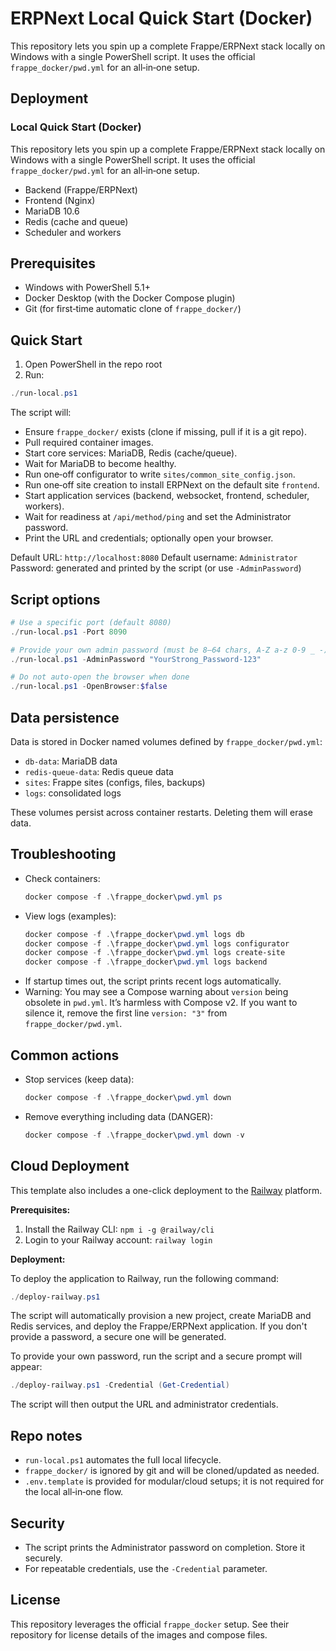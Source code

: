 # ERPNext Local Quick Start (Docker)

This repository lets you spin up a complete Frappe/ERPNext stack locally on Windows with a single PowerShell script. It uses the official `frappe_docker/pwd.yml` for an all‑in‑one setup.

## Deployment

### Local Quick Start (Docker)

This repository lets you spin up a complete Frappe/ERPNext stack locally on Windows with a single PowerShell script. It uses the official `frappe_docker/pwd.yml` for an all‑in‑one setup.

- Backend (Frappe/ERPNext)
- Frontend (Nginx)
- MariaDB 10.6
- Redis (cache and queue)
- Scheduler and workers

## Prerequisites
- Windows with PowerShell 5.1+
- Docker Desktop (with the Docker Compose plugin)
- Git (for first‑time automatic clone of `frappe_docker/`)

## Quick Start
1) Open PowerShell in the repo root
2) Run:

```powershell
./run-local.ps1
```

The script will:
- Ensure `frappe_docker/` exists (clone if missing, pull if it is a git repo).
- Pull required container images.
- Start core services: MariaDB, Redis (cache/queue).
- Wait for MariaDB to become healthy.
- Run one‑off configurator to write `sites/common_site_config.json`.
- Run one‑off site creation to install ERPNext on the default site `frontend`.
- Start application services (backend, websocket, frontend, scheduler, workers).
- Wait for readiness at `/api/method/ping` and set the Administrator password.
- Print the URL and credentials; optionally open your browser.

Default URL: `http://localhost:8080`
Default username: `Administrator`
Password: generated and printed by the script (or use `-AdminPassword`)

## Script options
```powershell
# Use a specific port (default 8080)
./run-local.ps1 -Port 8090

# Provide your own admin password (must be 8–64 chars, A‑Z a‑z 0‑9 _ -)
./run-local.ps1 -AdminPassword "YourStrong_Password-123"

# Do not auto-open the browser when done
./run-local.ps1 -OpenBrowser:$false
```

## Data persistence
Data is stored in Docker named volumes defined by `frappe_docker/pwd.yml`:
- `db-data`: MariaDB data
- `redis-queue-data`: Redis queue data
- `sites`: Frappe sites (configs, files, backups)
- `logs`: consolidated logs

These volumes persist across container restarts. Deleting them will erase data.

## Troubleshooting
- Check containers:
  ```powershell
  docker compose -f .\frappe_docker\pwd.yml ps
  ```
- View logs (examples):
  ```powershell
  docker compose -f .\frappe_docker\pwd.yml logs db
  docker compose -f .\frappe_docker\pwd.yml logs configurator
  docker compose -f .\frappe_docker\pwd.yml logs create-site
  docker compose -f .\frappe_docker\pwd.yml logs backend
  ```
- If startup times out, the script prints recent logs automatically.
- Warning: You may see a Compose warning about `version` being obsolete in `pwd.yml`. It’s harmless with Compose v2. If you want to silence it, remove the first line `version: "3"` from `frappe_docker/pwd.yml`.

## Common actions
- Stop services (keep data):
  ```powershell
  docker compose -f .\frappe_docker\pwd.yml down
  ```
- Remove everything including data (DANGER):
  ```powershell
  docker compose -f .\frappe_docker\pwd.yml down -v
  ```

## Cloud Deployment

This template also includes a one-click deployment to the [Railway](https://railway.app) platform.

**Prerequisites:**

1.  Install the Railway CLI: `npm i -g @railway/cli`
2.  Login to your Railway account: `railway login`

**Deployment:**

To deploy the application to Railway, run the following command:

```powershell
./deploy-railway.ps1
```

The script will automatically provision a new project, create MariaDB and Redis services, and deploy the Frappe/ERPNext application. If you don't provide a password, a secure one will be generated.

To provide your own password, run the script and a secure prompt will appear:

```powershell
./deploy-railway.ps1 -Credential (Get-Credential)
```

The script will then output the URL and administrator credentials.

## Repo notes
- `run-local.ps1` automates the full local lifecycle.
- `frappe_docker/` is ignored by git and will be cloned/updated as needed.
- `.env.template` is provided for modular/cloud setups; it is not required for the local all‑in‑one flow.

## Security
- The script prints the Administrator password on completion. Store it securely.
- For repeatable credentials, use the `-Credential` parameter.

## License
This repository leverages the official `frappe_docker` setup. See their repository for license details of the images and compose files.
